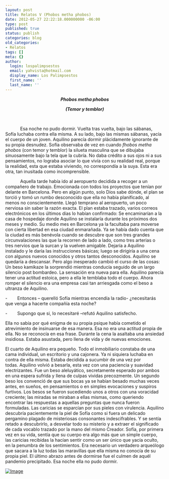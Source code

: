 ```yaml
---
layout: post
title: Relatos V (Phobos metha phobos)
date: 2012-05-27 22:22:18.000000000 -06:00
type: post
published: true
status: publish
categories: blog
old_categories:
- Relatos
tags: []
meta: {}
author:
  login: lospalimpsestos
  email: yahvista@hotmail.com
  display_name: Los Palimpsestos
  first_name: ''
  last_name: ''
---
```

<p style="text-align:center;" align="center"><em><strong>Phobos metha phobos</strong></em></p>
<p style="text-align:center;" align="center"><em><strong>(Temor y temblor)</strong></em></p>
<p style="text-align:center;" align="center"><strong> </strong></p>
<p>            Esa noche no pudo dormir. Vuelta tras vuelta, bajo las sábanas, Sofía luchaba contra ella misma. A su lado, bajo las mismas sábanas, yacía el cuerpo de un joven. Aquilino parecía dormir plácidamente ignorante de su propia desnudez. Sofía observaba de vez en cuando <em>fhobos metha phobos </em>(con temor y temblor) la silueta masculina que se dibujaba sinuosamente bajo la tela que la cubría. No daba crédito a sus ojos ni a sus pensamientos, no lograba asociar lo que vivía con su realidad real, porque la realidad, esta que estaba viviendo, no correspondía a la suya. Esta era otra, tan inusitada como incomprensible. </p>
<p>            Aquella tarde había ido al aeropuerto decidida a recoger a un compañero de trabajo. Emocionada con todos los proyectos que tenían por delante en Barcelona. Pero en algún punto, solo Dios sabe dónde, el plan se torció y tomó un rumbo desconocido que ella no había planificado, al menos no conscientemente. Llegó temprano al aeropuerto, un poco nerviosa sin saber la razón exacta. El plan estaba trazado, varios correos electrónicos en los últimos días lo habían confirmado: Se encaminarían a la casa de hospedaje donde Aquilino se instalaría durante los próximos dos meses y medio. Su medio mes en Barcelona ya la facultaba para moverse con cierta libertad en esa ciudad enmarañada. Ya se había dado cuenta que la ciudad es más benévola cuando se descubre que son tres grandes circunvalaciones las que la recorren de lado a lado, como tres arterias o tres nervios que la surcan y la vuelven amigable. Dejaría a Aquilino instalado y le daría las instrucciones básicas; luego se dirigiría a una cena con algunos nuevos conocidos y otros tantos desconocidos. Aquilino se quedaría a descansar. Pero algo inesperado cambió el curso de las cosas: Un beso kamikaze la sorprendió mientras conducía seguido de un largo silencio post bombardeo. La sensación era nueva para ella. Aquilino parecía tener una actitud estoica, pero a ella le temblaba todo el cuerpo. Ahora romper el silencio era una empresa casi tan arriesgada como el beso a ultranza de Aquilino. </p>
<p>-        Entonces – querelló Sofía mientras encendía la radio- ¿necesitarás que venga a hacerte compañía esta noche?</p>
<p>-        Supongo que si, lo necesitaré –refutó Aquilino satisfecho.</p>
<p>Ella no sabía por qué enigma de su propia psique había cometido el atrevimiento de insinuarse de esa manera. Esa no era una actitud propia de ella. No se reconocía en esa frase. Durante la cena la asaltaba una ansiedad insidiosa. Estaba asustada, pero llena de vida y de nuevas emociones.</p>
<p>El cuarto de Aquilino era pequeño. Todo el inmobiliario constaba de una cama individual, un escritorio y una cajonera. Ya ni siquiera luchaba en contra de ella misma. Estaba decidida a sucumbir de una vez por todas. Aquilino volvió a besarla, esta vez con una paciencia y suavidad electrizantes. Fue un beso aleluyático, secretamente esperado por ambos en una espera sufrida y llena de culpas vividas precozmente. Un segundo beso los convenció de que sus bocas ya se habían besado muchas veces antes, en sueños, en pensamientos o en simples evocaciones y suspiros furtivos. Los besos se fueron sucediendo unos a otros con una voracidad creciente; las miradas se miraban a ellas mismas, como queriendo encontrar las respuestas a aquellas preguntas que nunca fueron formuladas. Las caricias se esparcían por sus pieles con virulencia. Aquilino descubría pacientemente la piel de Sofía como si fuera un delicado pergamino plagado de misteriosas consonantes indescifrables. Y se sentía retado a descubrirlo, a desvelar todo su misterio y a extraer el significado de cada vocablo trazado por la mano del mismo Creador. Sofía, por primera vez en su vida, sentía que su cuerpo era algo más que un simple cuerpo, las caricias recibidas la hacían sentir como un ser único que yacía oculto, en la penumbra de los sentimientos. Era necesario un verdadero arqueólogo que sacara a la luz todas las maravillas que ella misma no conocía de su propia piel. El último abrazo antes de dormirse fue el culmen de aquél pandemio precipitado. Esa noche ella no pudo dormir. </p>
<p><a href="http://lospalimpsestos.files.wordpress.com/2012/05/71438-max10241.jpg"><img class="size-full wp-image aligncenter" src="{{ site.baseurl }}/assets/71438-max10241.jpg" alt="Image" /></a></p>
